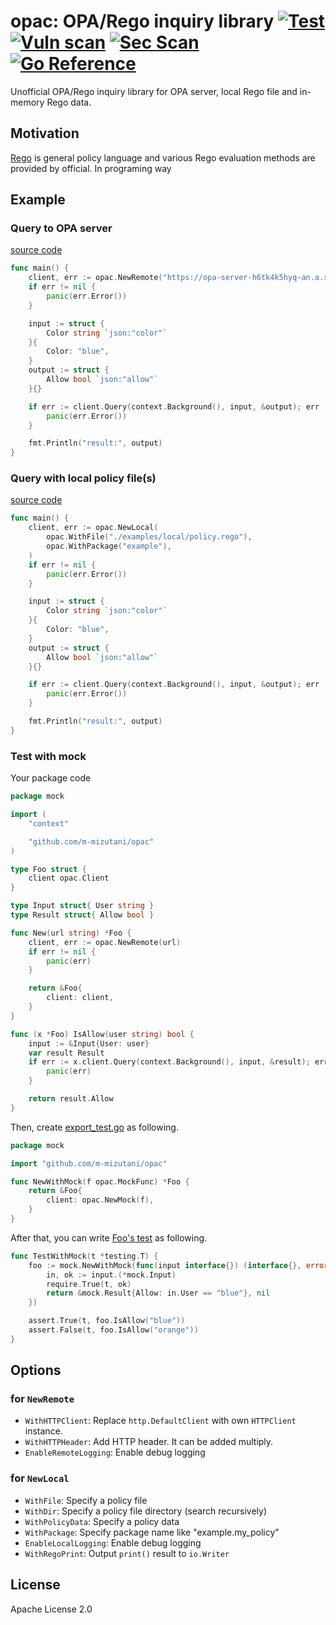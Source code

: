 # opac: OPA/Rego inquiry library [![Test](https://github.com/m-mizutani/opac/actions/workflows/test.yml/badge.svg)](https://github.com/m-mizutani/opac/actions/workflows/test.yml) [![Vuln scan](https://github.com/m-mizutani/opac/actions/workflows/trivy.yml/badge.svg)](https://github.com/m-mizutani/opac/actions/workflows/trivy.yml) [![Sec Scan](https://github.com/m-mizutani/opac/actions/workflows/gosec.yml/badge.svg)](https://github.com/m-mizutani/opac/actions/workflows/gosec.yml) [![Go Reference](https://pkg.go.dev/badge/github.com/m-mizutani/opac.svg)](https://pkg.go.dev/github.com/m-mizutani/opac)

Unofficial OPA/Rego inquiry library for OPA server, local Rego file and in-memory Rego data.

## Motivation

[Rego](https://www.openpolicyagent.org/docs/latest/policy-language) is general policy language and various Rego evaluation methods are provided by official. In programing way

## Example

### Query to OPA server

[source code](./examples/remote/)

```go
func main() {
	client, err := opac.NewRemote("https://opa-server-h6tk4k5hyq-an.a.run.app/v1/data/example")
	if err != nil {
		panic(err.Error())
	}

	input := struct {
		Color string `json:"color"`
	}{
		Color: "blue",
	}
	output := struct {
		Allow bool `json:"allow"`
	}{}

	if err := client.Query(context.Background(), input, &output); err != nil {
		panic(err.Error())
	}

	fmt.Println("result:", output)
}
```

### Query with local policy file(s)

[source code](./examples/local/)

```go
func main() {
	client, err := opac.NewLocal(
		opac.WithFile("./examples/local/policy.rego"),
		opac.WithPackage("example"),
	)
	if err != nil {
		panic(err.Error())
	}

	input := struct {
		Color string `json:"color"`
	}{
		Color: "blue",
	}
	output := struct {
		Allow bool `json:"allow"`
	}{}

	if err := client.Query(context.Background(), input, &output); err != nil {
		panic(err.Error())
	}

	fmt.Println("result:", output)
}
```

### Test with mock

Your package code
```go
package mock

import (
	"context"

	"github.com/m-mizutani/opac"
)

type Foo struct {
	client opac.Client
}

type Input struct{ User string }
type Result struct{ Allow bool }

func New(url string) *Foo {
	client, err := opac.NewRemote(url)
	if err != nil {
		panic(err)
	}

	return &Foo{
		client: client,
	}
}

func (x *Foo) IsAllow(user string) bool {
	input := &Input{User: user}
	var result Result
	if err := x.client.Query(context.Background(), input, &result); err != nil {
		panic(err)
	}

	return result.Allow
}
```

Then, create [export_test.go](./examples/mock/export_test.go) as following.

```go
package mock

import "github.com/m-mizutani/opac"

func NewWithMock(f opac.MockFunc) *Foo {
	return &Foo{
		client: opac.NewMock(f),
	}
}
```

After that, you can write [Foo's test](./examples/mock/main_test.go) as following.

```go
func TestWithMock(t *testing.T) {
	foo := mock.NewWithMock(func(input interface{}) (interface{}, error) {
		in, ok := input.(*mock.Input)
		require.True(t, ok)
		return &mock.Result{Allow: in.User == "blue"}, nil
	})

	assert.True(t, foo.IsAllow("blue"))
	assert.False(t, foo.IsAllow("orange"))
}
```

## Options

### for `NewRemote`

- `WithHTTPClient`: Replace `http.DefaultClient` with own `HTTPClient` instance.
- `WithHTTPHeader`: Add HTTP header. It can be added multiply.
- `EnableRemoteLogging`: Enable debug logging

### for `NewLocal`

- `WithFile`: Specify a policy file
- `WithDir`: Specify a policy file directory (search recursively)
- `WithPolicyData`: Specify a policy data
- `WithPackage`: Specify package name like "example.my_policy"
- `EnableLocalLogging`: Enable debug logging
- `WithRegoPrint`: Output `print()` result to `io.Writer`

## License

Apache License 2.0